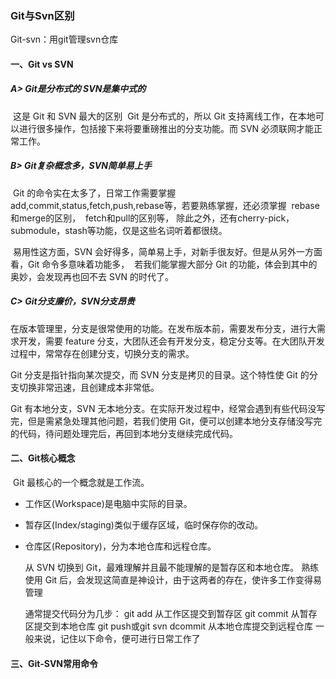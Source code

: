 ### Git与Svn区别
Git-svn：用git管理svn仓库

#### 一、Git vs SVN
##### A> Git是分布式的 SVN是集中式的
​	这是 Git 和 SVN 最大的区别
​	Git 是分布式的，所以 Git 支持离线工作，在本地可以进行很多操作，包括接下来将要重磅推出的分支功能。而 SVN 必须联网才能正常工作。

##### B> Git复杂概念多，SVN简单易上手
​	Git 的命令实在太多了，日常工作需要掌握add,commit,status,fetch,push,rebase等，
​	若要熟练掌握，还必须掌握
​	rebase和merge的区别，
​	fetch和pull的区别等，
​	除此之外，还有cherry-pick，submodule，stash等功能，仅是这些名词听着都很绕。
​	

​    易用性这方面，SVN 会好得多，简单易上手，对新手很友好。但是从另外一方面看，Git 命令多意味着功能多，
​    若我们能掌握大部分 Git 的功能，体会到其中的奥妙，会发现再也回不去 SVN 的时代了。

##### C> Git分支廉价，SVN分支昂贵

在版本管理里，分支是很常使用的功能。在发布版本前，需要发布分支，进行大需求开发，需要 feature 分支，大团队还会有开发分支，稳定分支等。在大团队开发过程中，常常存在创建分支，切换分支的需求。

Git 分支是指针指向某次提交，而 SVN 分支是拷贝的目录。这个特性使 Git 的分支切换非常迅速，且创建成本非常低。

Git 有本地分支，SVN 无本地分支。在实际开发过程中，经常会遇到有些代码没写完，但是需紧急处理其他问题，若我们使用 Git，便可以创建本地分支存储没写完的代码，待问题处理完后，再回到本地分支继续完成代码。

#### 二、Git核心概念
​	Git 最核心的一个概念就是工作流。

- 工作区(Workspace)是电脑中实际的目录。

- 暂存区(Index/staging)类似于缓存区域，临时保存你的改动。

- 仓库区(Repository)，分为本地仓库和远程仓库。

  从 SVN 切换到 Git，最难理解并且最不能理解的是暂存区和本地仓库。
  熟练使用 Git 后，会发现这简直是神设计，由于这两者的存在，使许多工作变得易管理
  

  
  通常提交代码分为几步：
  git add 从工作区提交到暂存区
  git commit 从暂存区提交到本地仓库
  git push或git svn dcommit 从本地仓库提交到远程仓库
	一般来说，记住以下命令，便可进行日常工作了
  
    

#### 三、Git-SVN常用命令
	